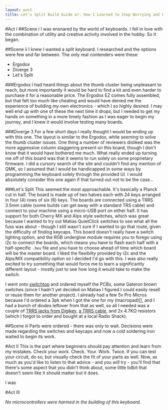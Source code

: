 ```yaml
---
layout: post
title: Let's Split Build Guide or: How I Learned to Stop Worrying and Love the Process
---
```

#Act I
##Scene i
I was ensnared by the world of keyboards. I fell in love with the combination of
utility and creative activity involved in the hobby. So it began.

##Scene ii
I knew I wanted a split keyboard. I researched and the options were few and far
between. The only real contenders were these:
- Ergodox
- Diverge 3
- Let's Split

###Ergodox
I had heard things about the thumb cluster being unpleasant to reach, but more
importantly it would be hard to find a kit and even harder to purchase it for a
reasonable price. The Ergodox EZ comes fully assembled, but that felt too much
like cheating and would have denied me the experience of building my own
electronics - which I so highly desired. I may well end up with one of these the
next time it drops, but I needed to get my hands on something in a more timely
fashion as I was eager to begin my journey, and I knew it would involve testing 
many boards.

###Diverge 3
For a few short days I really thought I would be ending up with this one. The
layout is similar to the Ergodox, while seeming to solve the thumb cluster
issues. One thing a number of reviewers disliked was the more aggressive column
staggering present on this board, though I don't know that it would have
bothered me much. What really ended up turning me off of this board was that it
seems to run solely on some proprietary firmware. I did a cursory search of the
site and couldn't find any mention of QMK, so I assumed that I would be
handicapped in some ways by programming the keyboard solely through the provided
UI. I would absolutely consider this one again if that turned out not to be the
case...

###Let's Split
This seemed the most approachable. It's basically a Planck cut in half. The
board is made up of two halves each with 24 keys arranged in four (4) rows of
six (6) keys. The boards are connected using a TRRS 3.5mm cable (some builds can
get away with a standard TRS cable) and connect to your machine using a
micro-USB port on either half. It has support for both Cherry MX and Alps style
switches, which was great because I wanted to try out Matias QuietClick switches
to see what all the fuss was about - though I still wasn't sure if I wanted to
go that route, given the difficulty of finding keycaps. This board doesn't
really have a switch lighting option, and the RGB underglow module requires you
to forego using i2c to connect the boards, which means you have to flash each
half with a half-specific `.hex` file and you have to choose ahead of time which
board will be the master board. I liked the flexibilty provided by i2c and the
Alps/MX compatibility option so I decided I'd go with this. I was also really
excited to try something that would force me to learn a significantly different
layout - mostly just to see how long it would take to make the switch.

I went onto [switchtop](http://www.switchtop.com) and ordered myself the PCBs,
some Gateron brown switches (since I hadn't yet decided on Matias I figured I
could easily resell or reuse them for another project). I already had a few 5v
Pro Micros because I'd ordered a 3pk when I got the one for my (macropad)[], and
I had a bunch of diodes leftover from that as well, so all I needed was a couple
of [TRRS jacks from Digikey](), [a TRRS cable](), and 2x 4.7KΩ resistors (which
I forgot to order and bought at a local Radio Shack).

##Scene iii
Parts were ordered - there was only to wait. Decisions were made regarding the
switches and keycaps and now a cold soldering iron waited to begin its work.

#Act II
This is the part where beginners should pay attention and learn from my
mistakes. Check your work. Check. Your. Work. Twice. If you can test your
circuit, do so, but visually check the fit of your parts as well. Now, as much
as you'd like to listen to that advice - and you *will* try - you'll find that
there's some aspect that you didn't think about, some little tidbit that doesn't
seem like it should matter but it does.

I was 

#Act III

_No microcontrollers were harmed in the building of this keyboard._
